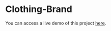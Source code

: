 # Clothing-Brand
You can access a live demo of this project [here](https://techcharlie0.github.io/Clothing-Brand/).
